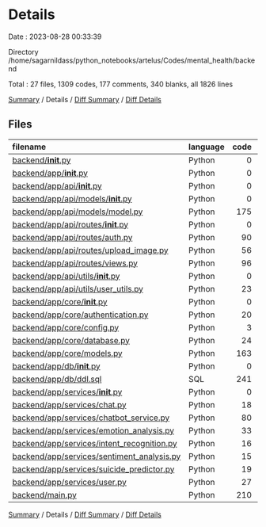 # Details

Date : 2023-08-28 00:33:39

Directory /home/sagarnildass/python_notebooks/artelus/Codes/mental_health/backend

Total : 27 files,  1309 codes, 177 comments, 340 blanks, all 1826 lines

[Summary](results.md) / Details / [Diff Summary](diff.md) / [Diff Details](diff-details.md)

## Files
| filename | language | code | comment | blank | total |
| :--- | :--- | ---: | ---: | ---: | ---: |
| [backend/__init__.py](/backend/__init__.py) | Python | 0 | 0 | 1 | 1 |
| [backend/app/__init__.py](/backend/app/__init__.py) | Python | 0 | 0 | 1 | 1 |
| [backend/app/api/__init__.py](/backend/app/api/__init__.py) | Python | 0 | 0 | 1 | 1 |
| [backend/app/api/models/__init__.py](/backend/app/api/models/__init__.py) | Python | 0 | 0 | 1 | 1 |
| [backend/app/api/models/model.py](/backend/app/api/models/model.py) | Python | 175 | 19 | 47 | 241 |
| [backend/app/api/routes/__init__.py](/backend/app/api/routes/__init__.py) | Python | 0 | 0 | 1 | 1 |
| [backend/app/api/routes/auth.py](/backend/app/api/routes/auth.py) | Python | 90 | 10 | 22 | 122 |
| [backend/app/api/routes/upload_image.py](/backend/app/api/routes/upload_image.py) | Python | 56 | 10 | 19 | 85 |
| [backend/app/api/routes/views.py](/backend/app/api/routes/views.py) | Python | 96 | 1 | 16 | 113 |
| [backend/app/api/utils/__init__.py](/backend/app/api/utils/__init__.py) | Python | 0 | 0 | 1 | 1 |
| [backend/app/api/utils/user_utils.py](/backend/app/api/utils/user_utils.py) | Python | 23 | 1 | 3 | 27 |
| [backend/app/core/__init__.py](/backend/app/core/__init__.py) | Python | 0 | 0 | 1 | 1 |
| [backend/app/core/authentication.py](/backend/app/core/authentication.py) | Python | 20 | 1 | 3 | 24 |
| [backend/app/core/config.py](/backend/app/core/config.py) | Python | 3 | 1 | 1 | 5 |
| [backend/app/core/database.py](/backend/app/core/database.py) | Python | 24 | 2 | 8 | 34 |
| [backend/app/core/models.py](/backend/app/core/models.py) | Python | 163 | 18 | 37 | 218 |
| [backend/app/db/__init__.py](/backend/app/db/__init__.py) | Python | 0 | 0 | 1 | 1 |
| [backend/app/db/ddl.sql](/backend/app/db/ddl.sql) | SQL | 241 | 11 | 29 | 281 |
| [backend/app/services/__init__.py](/backend/app/services/__init__.py) | Python | 0 | 0 | 1 | 1 |
| [backend/app/services/chat.py](/backend/app/services/chat.py) | Python | 18 | 4 | 6 | 28 |
| [backend/app/services/chatbot_service.py](/backend/app/services/chatbot_service.py) | Python | 80 | 40 | 19 | 139 |
| [backend/app/services/emotion_analysis.py](/backend/app/services/emotion_analysis.py) | Python | 33 | 11 | 15 | 59 |
| [backend/app/services/intent_recognition.py](/backend/app/services/intent_recognition.py) | Python | 16 | 4 | 9 | 29 |
| [backend/app/services/sentiment_analysis.py](/backend/app/services/sentiment_analysis.py) | Python | 15 | 5 | 7 | 27 |
| [backend/app/services/suicide_predictor.py](/backend/app/services/suicide_predictor.py) | Python | 19 | 4 | 8 | 31 |
| [backend/app/services/user.py](/backend/app/services/user.py) | Python | 27 | 5 | 9 | 41 |
| [backend/main.py](/backend/main.py) | Python | 210 | 30 | 73 | 313 |

[Summary](results.md) / Details / [Diff Summary](diff.md) / [Diff Details](diff-details.md)